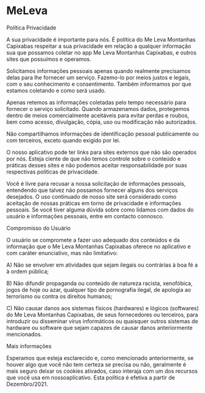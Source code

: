 # MeLeva

Política Privacidade

A sua privacidade é importante para nós. É política do Me Leva Montanhas Capixabas respeitar a sua privacidade em relação a qualquer informação sua que possamos coletar no app Me Leva Montanhas Capixabas, e outros sites que possuímos e operamos.                    

Solicitamos informações pessoais apenas quando realmente precisamos delas para lhe fornecer um serviço. Fazemo-lo por meios justos e legais, com o seu conhecimento e consentimento. Também informamos por que estamos coletando e como será usado.

Apenas retemos as informações coletadas pelo tempo necessário para fornecer o serviço solicitado. Quando armazenamos dados, protegemos dentro de meios comercialmente aceitáveis ​​para evitar perdas e roubos, bem como acesso, divulgação, cópia, uso ou                        modificação não autorizados.

Não compartilhamos informações de identificação pessoal publicamente ou com terceiros, exceto quando exigido por lei.

O nosso aplicativo pode ter links para sites externos que não são operados por nós. Esteja ciente de que não temos controle sobre o conteúdo e práticas desses sites e não podemos aceitar responsabilidade por suas respectivas políticas de privacidade.                                        

Você é livre para recusar a nossa solicitação de informações pessoais, entendendo que talvez não possamos fornecer alguns dos serviços desejados.                    O uso continuado de nosso site será considerado como aceitação de nossas práticas em torno de privacidade e informações pessoais. Se você tiver alguma dúvida sobre como lidamos com dados do usuário e informações pessoais, entre em contacto connosco.

Compromisso do Usuário

O usuário se compromete a fazer uso adequado dos conteúdos e da informação que o Me Leva Montanhas Capixabas oferece no aplicativo e com caráter enunciativo, mas não limitativo:                                                                

A) Não se envolver em atividades que sejam ilegais ou contrárias à boa fé a à ordem pública;

B) Não difundir propaganda ou conteúdo de natureza racista, xenofóbica, jogos de hoje ou azar, qualquer tipo de pornografia ilegal, de apologia ao terrorismo ou contra os direitos humanos;

C) Não causar danos aos sistemas físicos (hardwares) e lógicos (softwares) do Me Leva Montanhas Capixabas, de seus fornecedores ou terceiros, para introduzir ou disseminar vírus informáticos ou quaisquer outros sistemas de hardware ou software que sejam capazes de causar danos anteriormente mencionados.                                                            

Mais informações

Esperamos que esteja esclarecido e, como mencionado anteriormente, se houver algo que você não tem certeza se precisa ou não, geralmente é mais seguro deixar os cookies ativados, caso interaja com um dos recursos que você usa em nossoaplicativo.                    Esta política é efetiva a partir de Dezembro/2021.
